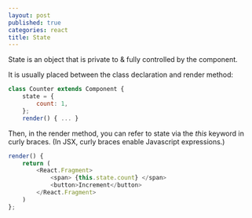 ```yaml
---
layout: post
published: true
categories: react
title: State
---
```


State is an object that is private to & fully controlled by the component.

It is usually placed between the class declaration and render method:

```javascript
class Counter extends Component {
    state = {
        count: 1,
    };
    render() { ... }
```

Then, in the render method, you can refer to state via the _this_ keyword in curly braces. (In JSX, curly braces enable Javascript expressions.)

```javascript
render() {
    return (
        <React.Fragment>
            <span> {this.state.count} </span>
            <button>Increment</button>
        </React.Fragment>
    )
};
```
